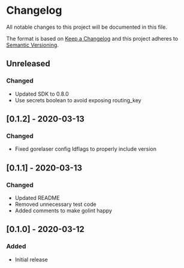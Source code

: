 # Changelog
All notable changes to this project will be documented in this file.

The format is based on [Keep a Changelog](http://keepachangelog.com/en/1.0.0/)
and this project adheres to [Semantic
Versioning](http://semver.org/spec/v2.0.0.html).

## Unreleased

### Changed
- Updated SDK to 0.8.0
- Use secrets boolean to avoid exposing routing_key

## [0.1.2] - 2020-03-13

### Changed
- Fixed gorelaser config ldflags to properly include version

## [0.1.1] - 2020-03-13

### Changed
- Updated README
- Removed unnecessary test code
- Added comments to make golint happy

## [0.1.0] - 2020-03-12

### Added
- Initial release
